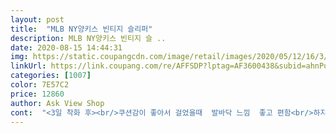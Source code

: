 ```yaml
---
layout: post 
title:  "MLB NY양키스 빈티지 슬리퍼" 
description: MLB NY양키스 빈티지 슬 ..
date: 2020-08-15 14:44:31 
img: https://static.coupangcdn.com/image/retail/images/2020/05/12/16/3/fb7bfeb4-d829-49e7-91fa-c1d1ad7343db.jpg 
linkUrl: https://link.coupang.com/re/AFFSDP?lptag=AF3600438&subid=ahnPublicAsk&pageKey=1570635821&itemId=2685747633&vendorItemId=70676231378&traceid=V0-113-64a26b56f629bfd2 
categories: [1007] 
color: 7E57C2 
price: 12860 
author: Ask View Shop 
cont:  "<3일 착화 후><br/>쿠션감이 좋아서 걸었을때  발바닥 느낌  좋고 편함<br/>하지만 별이 4개인 이유<br/>구매가격 15900원<br/>급하게 필요한 바람에 아이는 나이키를 원했지만 로켓배송 되는 상품을 찾다보니 요걸로 결정.<br/>.<br/><br/>길이는 아주조금 여유있게 맞는데 슬리퍼가 발등이 낮아서 한치수를 크게 주문해야 자기 발에 맞네요.<br/><br/>다만 230 인데 240 신으니  딱 맞네요.<br/>.<br/><br/>발등 안쪽부분 폭신폭신하고 부드러운 느낌은 좋으나 물에 젖었을때 물을 머금고 있어서 마르는데 시간이 걸리는 재질<br/>발바닥 미끄럽지 않고 쿠션감 있구요 발등도 폭신하게 잘 감싸줘요<br/>발이 통통하시다면 한치수 크게 시켜야 하는 이유예요.<br/>.<br/>발등 때문에 두치수 이상 크게 시키면 길이가 남는걸 감안해야 할것 같아요.<br/><br/>밤에 슬리퍼 씻어서 세탁실에 아침까지 말렸는데 여전히 발등부분 젖어있어서 베란다로 옮겨놓음(세탁실에 문을 닫아놔서 통풍이 안될걸 감안하고도 건조 시간이 맘에 안듬)<br/>여름이라 청량감을 주는 파랑 바탕에 빈티지한 느낌도 좋아요.<br/><br/>운동화 230 235 신는 아들 240구매했는데 잘 맞아요.<br/><br/>저는 가격도  나이키보다 더 싸고 발바닥 쿠션감도 나이키보다 더 나은것 같아 맘에 들어요.<br/><br/>진심으로 슬리퍼 이쁘고 멋있게 잘나왔네요.<br/>.<br/>잘신을게요.<br/>.<br/>많이 번창하세요<br/>폭신하니 편해요.<br/><br/>한철 신고 나면  아이발이 꺼지니 엄마인 제가 물려 받아서 신어야 하는데 엄마가 신어도 나쁘지 않네요.<br/><br/>한치수 크게 사길 잘했어요.<br/><br/>" 
---
```

